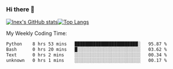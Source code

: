 ### Hi there 👋
[![lnex's GitHub stats](https://github-readme-stats.vercel.app/api?username=lnexenl&count_private=true&show_icons=true)](https://github.com/anuraghazra/github-readme-stats)[![Top Langs](https://github-readme-stats.vercel.app/api/top-langs/?username=lnexenl&layout=compact&langs_count=8&exclude_repo=32-bit-MIPS-CPU)](https://github.com/anuraghazra/github-readme-stats)

My Weekly Coding Time:
<!--START_SECTION:waka-->

```txt
Python    8 hrs 53 mins   ████████████████████████░   95.87 %
Bash      0 hrs 20 mins   █░░░░░░░░░░░░░░░░░░░░░░░░   03.62 %
Text      0 hrs 2 mins    ░░░░░░░░░░░░░░░░░░░░░░░░░   00.34 %
unknown   0 hrs 1 mins    ░░░░░░░░░░░░░░░░░░░░░░░░░   00.17 %
```

<!--END_SECTION:waka-->
